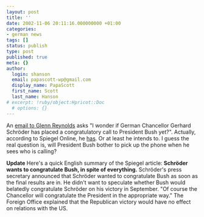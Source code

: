 ```yaml
---
layout: post
title: ''
date: 2002-11-06 20:11:16.000000000 +01:00
categories:
- german news
tags: []
status: publish
type: post
published: true
meta: {}
author:
  login: shanson
  email: papascott-wp@gmail.com
  display_name: PapaScott
  first_name: Scott
  last_name: Hanson
# excerpt: !ruby/object:Hpricot::Doc
  # options: {}
---
```

<p>An <a href="http://www.instapundit.com/archives/005336.php#005336">email to Glenn Reynolds</a> asks "I wonder if German Chancellor Gerhard Schröder has placed a congratulatory call to President Bush yet?". Actually, according to Spiegel Online, he <a href="http://www.spiegel.de/politik/ausland/0,1518,221621,00.html" title="Spiegel Online: Schröder will Bush gratulieren - trotz allem">has</a>. Or at least he intends to. I guess the real question is, will President Bush bother to pick up the phone when he sees who is calling? </p>
<p><b>Update</b> Here's a quick English summary of the Spiegel article: <b>Schröder wants to congratulate Bush, in spite of everything.</b> Schröder's press secretary announced that Schröder wanted to congratulate Bush as soon as the final results are in. He didn't want to speculate whether Bush would belatedly congratulate Schröder on his victory in September. "Of course the Chancellor will congratulate the President in the appropriate way." The Foreign Office explained that the Republican victory would have no effect on relations with the US.</p>
